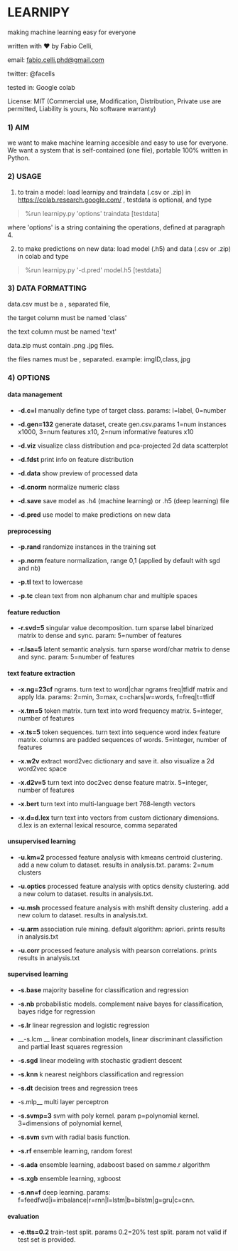 # LEARNIPY
making machine learning easy for everyone

written with ♥ by Fabio Celli, 

email: fabio.celli.phd@gmail.com

twitter: @facells

tested in: Google colab

License: MIT (Commercial use,  Modification, Distribution, Private use are permitted, Liability is yours, No software warranty)


### 1) AIM 

we want to make machine learning accesible and easy to use for everyone. We want a system that is self-contained (one file), portable 100% written in Python.

### 2) USAGE 

 1. to train a model: load learnipy and traindata (.csv or .zip) in https://colab.research.google.com/ , testdata is optional, and type

 >%run learnipy.py 'options' traindata [testdata]

  where 'options' is a string containing the operations, defined at paragraph 4.

 2. to make predictions on new data: load model (.h5) and data (.csv or .zip) in colab and type

 >%run learnipy.py '-d.pred' model.h5 [testdata]



### 3) DATA FORMATTING

 data.csv must be a , separated file, 

 the target column must be named 'class'

 the text column must be named 'text'

 

 data.zip must contain .png .jpg files.

 the files names must be , separated. example: imgID,class,.jpg



### 4) OPTIONS

#### data management

 * __-d.c=l__      manually define type of target class. params: l=label, 0=number

 * __-d.gen=132__  generate dataset, create gen.csv.params 1=num instances x1000, 3=num features x10, 2=num informative features x10

 * __-d.viz__      visualize class distribution and pca-projected 2d data scatterplot

 * __-d.fdst__     print info on feature distribution

 * __-d.data__     show preview of processed data

 * __-d.cnorm__    normalize numeric class

 * __-d.save__     save model as .h4 (machine learning) or .h5 (deep learning) file

 * __-d.pred__     use model to make predictions on new data

#### preprocessing

 * __-p.rand__     randomize instances in the training set

 * __-p.norm__     feature normalization, range 0,1 (applied by default with sgd and nb)

 * __-p.tl__       text to lowercase

 * __-p.tc__       clean text from non alphanum char and multiple spaces

#### feature reduction

 * __-r.svd=5__    singular value decomposition. turn sparse label binarized matrix to dense and sync. param: 5=number of features

 * __-r.lsa=5__    latent semantic analysis. turn sparse word/char matrix to dense and sync. param: 5=number of features

#### text feature extraction

 * __-x.ng=23cf__  ngrams. turn text to word|char ngrams freq|tfidf matrix and apply lda. params: 2=min, 3=max, c=chars|w=words, f=freq|t=tfidf

 * __-x.tm=5__     token matrix. turn text into word frequency matrix. 5=integer, number of features

 * __-x.ts=5__     token sequences. turn text into sequence word index feature matrix. columns are padded sequences of words. 5=integer, number of features 

 * __-x.w2v__      extract word2vec dictionary and save it. also visualize a 2d word2vec space

 * __-x.d2v=5__    turn text into doc2vec dense feature matrix. 5=integer, number of features

 * __-x.bert__     turn text into multi-language bert 768-length vectors

 * __-x.d=d.lex__  turn text into vectors from custom dictionary dimensions. d.lex is an external lexical resource, comma separated

#### unsupervised learning

 * __-u.km=2__     processed feature analysis with kmeans centroid clustering. add a new colum to dataset. results in analysis.txt. params: 2=num clusters

 * __-u.optics__   processed feature analysis with optics density clustering. add a new colum to dataset. results in analysis.txt. 

 * __-u.msh__      processed feature analysis with mshift density clustering. add a new colum to dataset. results in analysis.txt.

 * __-u.arm__      association rule mining. default algorithm: apriori. prints results in analysis.txt

 * __-u.corr__     processed feature analysis with pearson correlations. prints results in analysis.txt

#### supervised learning

 * __-s.base__     majority baseline for classification and regression

 * __-s.nb__       probabilistic models. complement naive bayes for classification, bayes ridge for regression

 * __-s.lr__       linear regression and logistic regression

 * __-s.lcm __     linear combination models, linear discriminant classifiction and partial least squares regression

 * __-s.sgd__      linear modeling with stochastic gradient descent

 * __-s.knn__      k nearest neighbors classification and regression

 * __-s.dt__       decision trees and regression trees

 * -s.mlp__      multi layer perceptron

 * __-s.svmp=3__   svm with poly kernel. param p=polynomial kernel. 3=dimensions of polynomial kernel, 

 * __-s.svm__      svm with radial basis function.

 * __-s.rf__       ensemble learning, random forest

 * __-s.ada__      ensemble learning, adaboost based on samme.r algorithm

 * __-s.xgb__      ensemble learning, xgboost

 * __-s.nn=f__     deep learning. params: f=feedfwd|i=imbalance|r=rnn|l=lstm|b=bilstm|g=gru|c=cnn. 

#### evaluation

 * __-e.tts=0.2__  train-test split. params 0.2=20% test split. param not valid if test set is provided.
